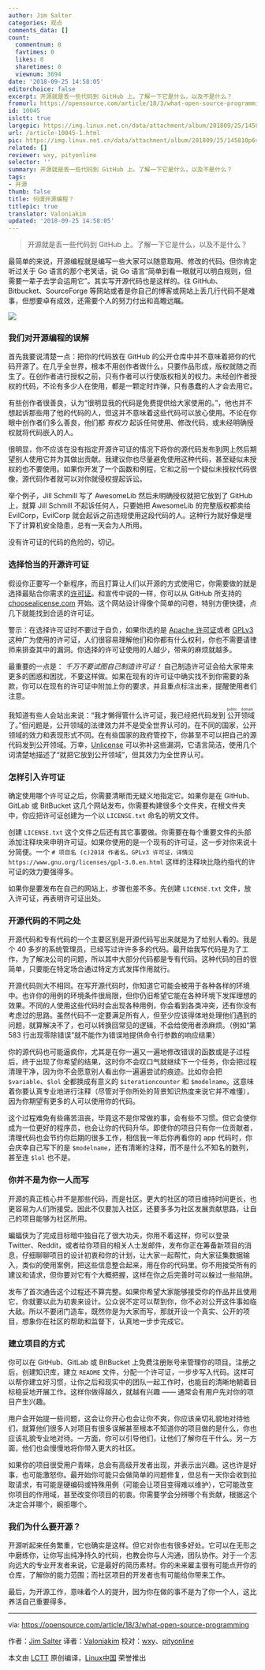 ```yaml
---
author: Jim Salter
categories: 观点
comments_data: []
count:
  commentnum: 0
  favtimes: 0
  likes: 0
  sharetimes: 0
  viewnum: 3694
date: '2018-09-25 14:58:05'
editorchoice: false
excerpt: 开源就是丢一些代码到 GitHub 上。了解一下它是什么，以及不是什么？
fromurl: https://opensource.com/article/18/3/what-open-source-programming
id: 10045
islctt: true
largepic: https://img.linux.net.cn/data/attachment/album/201809/25/145810p6v1de6m6l6t6em6.jpg
url: /article-10045-1.html
pic: https://img.linux.net.cn/data/attachment/album/201809/25/145810p6v1de6m6l6t6em6.jpg.thumb.jpg
related: []
reviewer: wxy, pityonline
selector: ''
summary: 开源就是丢一些代码到 GitHub 上。了解一下它是什么，以及不是什么？
tags:
- 开源
thumb: false
title: 何谓开源编程？
titlepic: true
translator: Valoniakim
updated: '2018-09-25 14:58:05'
---
```



> 
> 开源就是丢一些代码到 GitHub 上。了解一下它是什么，以及不是什么？
> 
> 
> 


最简单的来说，开源编程就是编写一些大家可以随意取用、修改的代码。但你肯定听过关于 Go 语言的那个老笑话，说 Go 语言“简单到看一眼就可以明白规则，但需要一辈子去学会运用它”。其实写开源代码也是这样的。往 GitHub、Bitbucket、SourceForge 等网站或者是你自己的博客或网站上丢几行代码不是难事，但想要卓有成效，还需要个人的努力付出和高瞻远瞩。


![](/data/attachment/album/201809/25/145810p6v1de6m6l6t6em6.jpg)


### 我们对开源编程的误解


首先我要说清楚一点：把你的代码放在 GitHub 的公开仓库中并不意味着把你的代码开源了。在几乎全世界，根本不用创作者做什么，只要作品形成，版权就随之而生了。在创作者进行授权之前，只有作者可以行使版权相关的权力。未经创作者授权的代码，不论有多少人在使用，都是一颗定时炸弹，只有愚蠢的人才会去用它。


有些创作者很善良，认为“很明显我的代码是免费提供给大家使用的。”，他也并不想起诉那些用了他的代码的人，但这并不意味着这些代码可以放心使用。不论在你眼中创作者们多么善良，他们都 *有权力* 起诉任何使用、修改代码，或未经明确授权就将代码嵌入的人。


很明显，你不应该在没有指定开源许可证的情况下将你的源代码发布到网上然后期望别人使用它并为其做出贡献。我建议你也尽量避免使用这种代码，甚至疑似未授权的也不要使用。如果你开发了一个函数和例程，它和之前一个疑似未授权代码很像，源代码作者就可以对你就侵权提起诉讼。


举个例子，Jill Schmill 写了 AwesomeLib 然后未明确授权就把它放到了 GitHub 上，就算 Jill Schmill 不起诉任何人，只要她把 AwesomeLib 的完整版权都卖给 EvilCorp，EvilCorp 就会起诉之前违规使用这段代码的人。这种行为就好像是埋下了计算机安全隐患，总有一天会为人所用。


没有许可证的代码的危险的，切记。


### 选择恰当的开源许可证


假设你正要写一个新程序，而且打算让人们以开源的方式使用它，你需要做的就是选择最贴合你需求的[许可证](https://opensource.com/tags/licensing)。和宣传中说的一样，你可以从 GitHub 所支持的 [choosealicense.com](https://choosealicense.com/) 开始。这个网站设计得像个简单的问卷，特别方便快捷，点几下就能找到合适的许可证。


警示：在选择许可证时不要过于自负，如果你选的是 [Apache 许可证](https://choosealicense.com/licenses/apache-2.0/)或者 [GPLv3](https://choosealicense.com/licenses/gpl-3.0/) 这种广为使用的许可证，人们很容易理解他们和你都有什么权利，你也不需要请律师来排查其中的漏洞。你选择的许可证使用的人越少，带来的麻烦就越多。


最重要的一点是： *千万不要试图自己制造许可证！* 自己制造许可证会给大家带来更多的困惑和困扰，不要这样做。如果在现有的许可证中确实找不到你需要的条款，你可以在现有的许可证中附加上你的要求，并且重点标注出来，提醒使用者们注意。


我知道有些人会站出来说：“我才懒得管什么许可证，我已经把代码发到<ruby> 公开领域 <rt>  public domain </rt></ruby>了。”但问题是，公开领域的法律效力并不是受全世界认可的。在不同的国家，公开领域的效力和表现形式不同。在有些国家的政府管控下，你甚至不可以把自己的源代码发到公开领域。万幸，[Unlicense](https://choosealicense.com/licenses/unlicense/) 可以弥补这些漏洞，它语言简洁，使用几个词清楚地描述了“就把它放到公开领域”，但其效力为全世界认可。


### 怎样引入许可证


确定使用哪个许可证之后，你需要清晰而无疑义地指定它。如果你是在 GitHub、GitLab 或 BitBucket 这几个网站发布，你需要构建很多个文件夹，在根文件夹中，你应把许可证创建为一个以 `LICENSE.txt` 命名的明文文件。


创建 `LICENSE.txt` 这个文件之后还有其它事要做。你需要在每个重要文件的头部添加注释块来申明许可证。如果你使用的是一个现有的许可证，这一步对你来说十分简便。一个 `# 项目名 (c)2018 作者名，GPLv3 许可证，详情见 https://www.gnu.org/licenses/gpl-3.0.en.html` 这样的注释块比隐约指代的许可证的效力要强得多。


如果你是要发布在自己的网站上，步骤也差不多。先创建 `LICENSE.txt` 文件，放入许可证，再表明许可证出处。


### 开源代码的不同之处


开源代码和专有代码的一个主要区别是开源代码写出来就是为了给别人看的。我是个 40 多岁的系统管理员，已经写过许许多多的代码。最开始我写代码是为了工作，为了解决公司的问题，所以其中大部分代码都是专有代码。这种代码的目的很简单，只要能在特定场合通过特定方式发挥作用就行。


开源代码则大不相同。在写开源代码时，你知道它可能会被用于各种各样的环境中。也许你的用例的环境条件很局限，但你仍旧希望它能在各种环境下发挥理想的效果。不同的人使用这些代码时会出现各种用例，你会看到各类冲突，还有你没有考虑过的思路。虽然代码不一定要满足所有人，但至少应该得体地处理他们遇到的问题，就算解决不了，也可以转换回常见的逻辑，不会给使用者添麻烦。（例如“第 583 行出现零除错误”就不能作为错误地提供命令行参数的响应结果）


你的源代码也可能逼疯你，尤其是在你一遍又一遍地修改错误的函数或是子过程后，终于出现了你希望的结果，这时你不会叹口气就继续下一个任务，你会把过程清理干净，因为你不会愿意别人看出你一遍遍尝试的痕迹。比如你会把 `$variable`、`$lol` 全都换成有意义的 `$iterationcounter` 和 `$modelname`。这意味着你要认真专业地进行注释（尽管对于你所处的背景知识热度来说它并不难懂），因为你期望有更多的人可以使用你的代码。


这个过程难免有些痛苦沮丧，毕竟这不是你常做的事，会有些不习惯。但它会使你成为一位更好的程序员，也会让你的代码升华。即使你的项目只有你一位贡献者，清理代码也会节约你后期的很多工作，相信我一年后你再看你的 app 代码时，你会庆幸自己写下的是 `$modelname`，还有清晰的注释，而不是什么不知名的数列，甚至连 `$lol` 也不是。


### 你并不是为你一人而写


开源的真正核心并不是那些代码，而是社区。更大的社区的项目维持时间更长，也更容易为人们所接受。因此不仅要加入社区，还要多多为社区发展贡献思路，让自己的项目能够为社区所用。


蝙蝠侠为了完成目标暗中独自花了很大功夫，你用不着这样，你可以登录 Twitter、Reddit，或者给你项目的相关人士发邮件，发布你正在筹备新项目的消息，仔细聊聊项目的设计初衷和你的计划，让大家一起帮忙，向大家征集数据输入，类似的使用案例，把这些信息整合起来，用在你的代码里。你不用接受所有的建议和请求，但你要对它有个大概把握，这样在你之后完善时可以躲过一些陷阱。


发布了首次通告这个过程还不算完整。如果你希望大家能够接受你的作品并且使用它，你就要以此为初衷来设计。公众说不定可以帮到你，你不必对公开这件事如临大敌。所以不要闭门造车，既然你是为大家而写，那就开设一个真实、公开的项目，想象你在社区的帮助和监督下，认真地一步步完成它。


### 建立项目的方式


你可以在 GitHub、GitLab 或 BitBucket 上免费注册账号来管理你的项目。注册之后，创建知识库，建立 `README` 文件，分配一个许可证，一步步写入代码。这样可以帮你建立好习惯，让你之后和现实中的团队一起工作时，也能目的清晰地朝着目标稳妥地开展工作。这样你做得越久，就越有兴趣 —— 通常会有用户先对你的项目产生兴趣。


用户会开始提一些问题，这会让你开心也会让你不爽，你应该亲切礼貌地对待他们，就算他们很多人对项目有很多误解甚至根本不知道你的项目做的是什么，你也应该礼貌专业地对待。一方面，你可以引导他们，让他们了解你在干什么。另一方面，他们也会慢慢地将你带入更大的社区。


如果你的项目很受用户青睐，总会有高级开发者出现，并表示出兴趣。这也许是好事，也可能激怒你。最开始你可能只会做简单的问题修复，但总有一天你会收到拉取请求，有可能是硬编码或特殊用例（可能会让项目变得难以维护），它可能改变你项目的作用域，甚至改变你项目的初衷。你需要学会分辨哪个有贡献，根据这个决定合并哪个，婉拒哪个。


### 我们为什么要开源？


开源听起来任务繁重，它也确实是这样。但它对你也有很多好处。它可以在无形之中磨练你，让你写出纯净持久的代码，也教会你与人沟通，团队协作。对于一个志向远大的专业开发者来说，它是最好的简历素材。你的未来雇主很有可能点开你的仓库，了解你的能力范围；而社区项目的开发者也有可能给你带来工作。


最后，为开源工作，意味着个人的提升，因为你在做的事不是为了你一个人，这比养活自己重要得多。




---


via: <https://opensource.com/article/18/3/what-open-source-programming>


作者：[Jim Salter](https://opensource.com/users/jim-salter) 译者：[Valoniakim](https://github.com/Valoniakim) 校对：[wxy](https://github.com/wxy)、[pityonline](https://github.com/pityonline)


本文由 [LCTT](https://github.com/LCTT/TranslateProject) 原创编译，[Linux中国](https://linux.cn/) 荣誉推出